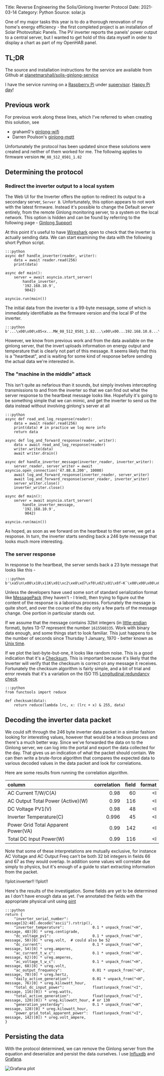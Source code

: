 Title: Reverse Engineering the Solis/Ginlong Inverter Protocol
Date: 2021-03-14
Category: Python
Source: solar.js

One of my major tasks this year is to do a thorough renovation of my home's energy efficiency - the
first completed project is an installation of Solar Photovoltaic Panels. The PV inverter
reports the panels' power output to a central server, but I wanted to get hold of this data myself
in order to display a chart as part of my OpenHAB panel.

## TL;DR

The source and installation instructions for the service are available from Github at
[planetmarshall/solis-ginlong-service](https://github.com/planetmarshall/solis-ginlong-service)

I have the service running on a [Raspberry Pi](https://www.raspberrypi.org/) 
under [supervisor](http://supervisord.org/). [Happy Pi day](https://en.wikipedia.org/wiki/Pi_Day)!


## Previous work

For previous work along these lines, which I've referred to when creating this solution, see

* graham0's [ginlong-wifi](https://github.com/graham0/ginlong-wifi) 
* Darren Poulson's [ginlong-mqtt](https://github.com/dpoulson/ginlong-mqtt)

Unfortunately the protocol has been updated since these solutions were created and
neither of them worked for me. The following applies to firmware version `MW_08_512_0501_1.82`

## Determining the protocol

### Redirect the inverter output to a local system

The Web UI for the Inverter offers the option to redirect its output to a secondary server, `Server B`. Unfortunately,
this option appears to not work with the latest firmware. Instead it's possible to change the Default server entirely,
from the remote Ginlong monitoring server, to a system on the local network. This option is hidden and can be found by
referring to the following page - [Ginlong Support](https://usservice.ginlong.com/support/solutions/articles/36000241195-monitoring-accessory-configured-but-still-won-t-link-)

At this point it's useful to have [Wireshark](https://www.wireshark.org/) open to check that the inverter is actually 
sending data. We can start examining the data with the following short Python script.

    :::python
    async def handle_inverter(reader, writer):
        data = await reader.read(256)
        print(data)
        
    async def main():
        server = await asyncio.start_server(
            handle_inverter,
            '192.168.10.9',
             9042)
             
    asyncio.run(main())

        
The initial data from the inverter is a 99-byte message, some of which is immediately identifiable
as the firmware version and the local IP of the inverter.

    :::python
    b'...\x00\x00\x05<x...MW_08_512_0501_1.82...\x00\x00...192.168.10.8...\xa8\x15'
    
However, we know from previous work and from the data available on the ginlong server, that the
invert uploads information on energy output and temperature that is clearly not part of this message.
It seems likely that this is a "heartbeat", and is waiting for some kind of response before sending
the actual data we're interested in.

### The "machine in the middle" attack

This isn't quite as nefarious than it sounds, but simply involves intercepting
transmissions to and from the inverter so that we can find out what the server response to the heartbeat
message looks like. Hopefully it's going to be something simple that we can mimic, and get the inverter
to send us the data instead without involving ginlong's server at all

    :::python
    async def read_and_log_response(reader):
        data = await reader.read(256)
        print(data) # in practice we log more info
        return data
        
    async def log_and_forward_response(reader, writer):
        data = await read_and_log_response(reader)
        writer.write(data)
        await writer.drain()
        
    async def handle_inverter_message(inverter_reader, inverter_writer):
        server_reader, server_writer = await asyncio.open_connection('47.88.8.200', 10000)
        await log_and_forward_response(inverter_reader, server_writer)
        await log_and_forward_response(server_reader, inverter_writer)
        server_writer.close()
        inverter_writer.close()

    async def main():
        server = await asyncio.start_server(
            handle_inverter_message,
            '192.168.10.9',
             9042)
             
    asyncio.run(main())

As hoped, as soon as we forward on the heartbeat to ther server, we get a response. In turn, the
inverter starts sending back a 246 byte message that looks much more interesting.

### The server response

In response to the heartbeat, the server sends back a 23 byte message that looks like this - 

    :::python
    b'\xa5\n\x00\x10\x11K\x01\xc2\xe8\xd7\xf0\x02\x01\x8f~K`\x00\x00\x00\x00\xa3\x15'
   
Unless the developers have used some sort of standard serialization format like 
[MessagePack](https://msgpack.org/index.html) 
(they haven't - I tried), then trying to figure out the content of the response is a 
laborious process. Fortunately the message is quite short, and over the course of the day
only a few parts of the message change. One portion in particular stands out.

If we assume that the message contains 32bit integers 
(in [little-endian](https://en.wikipedia.org/wiki/Endianness) format), bytes 13-17 represent the
number `1615560335`. Work with binary data enough, and some things start to look familiar. This
just happens to be the number of seconds since Thursday 1 January, 1970 - better known as 
[Unix time](https://en.wikipedia.org/wiki/Unix_time).

If we plot the last-byte-but-one, it looks like random noise. This is a good indication that it's a 
[Checksum](https://en.wikipedia.org/wiki/Checksum). This is important because it's likely that the Inverter will verify
that the checksum is correct on any message it receives. Fortunately the checksum algorithm is fairly simple, and a bit of
trial and error reveals that it's a variation on the ISO 115 
[Longitudinal redundancy check](https://en.wikipedia.org/wiki/Longitudinal_redundancy_check)

    :::python
    from functools import reduce
    
    def checksum(data):
        return reduce(lambda lrc, x: (lrc + x) & 255, data)

## Decoding the inverter data packet

We could sift through the 246 byte inverter data packet in a similar fashion looking for interesting values, 
however that would be a tedious process and there's a much better way. Since we've forwarded the data
on to the Ginlong server, we can log into the portal and export the data collected for the day. That gives
us an indication of what the packet should contain. We can then write a brute-force algorithm that compares
the expected data to various decoded values in the data packet and look for correlations.

Here are some results from running the correlation algorithm.

| column                              |   correlation |   field | format   |
|:------------------------------------|--------------:|--------:|---------:|
| AC Current T/W/C(A)                 |   0.98    |      60 | <I       |
| AC Output Total Power (Active)(W)   |   0.99    |     116 | <I       |
| DC Voltage PV1(V)                   |   0.98    |      48 | <I       |
| Inverter Temperature(C)             |  0.996    |      45 | <I       |
| Power Grid Total Apparent Power(VA) |   0.99    |     142 | <I       |
| Total DC Input Power(W)             |   0.99    |     116 | <I       |


Note that some of these interpretations are mutually exclusive, for instance AC Voltage and AC Output Freq 
can't be both 32 bit integers in fields 66 and 67 as they would overlap. In addition some values
will correlate due simply to physics, but it's enough of a guide to 
start extracting information from the packet.

!!plot:inverter!!
!!plot!!

Here's the results of the investigation. Some fields are yet to be determined as I don't have enough data as yet.
I've annotated the fields with the appropriate physical unit using [pint](https://pint.readthedocs.io/en/stable/)

    :::python
    return {
        "inverter_serial_number":           message[32:48].decode("ascii").rstrip(),
        "inverter_temperature":             0.1 * unpack_from("<H", message, 48)[0] * ureg.centigrade,
        "dc_voltage_pv1":                   0.1 * unpack_from("<H", message, 50)[0] * ureg.volt,  # could also be 52
        "dc_current":                       0.1 * unpack_from("<H", message, 54)[0] * ureg.amperes,
        "ac_current_t_w_c":                 0.1 * unpack_from("<H", message, 62)[0] * ureg.amperes,
        "ac_voltage_t_w_c":                 0.1 * unpack_from("<H", message, 68)[0] * ureg.volt,
        "ac_output_frequency":              0.01 * unpack_from("<H", message, 70)[0] * ureg.hertz,
        "daily_active_generation":          0.01 * unpack_from("<H", message, 76)[0] * ureg.kilowatt_hour,
        "total_dc_input_power":             float(unpack_from("<I", message, 116)[0]) * ureg.watts,
        "total_active_generation":          float(unpack_from("<I", message, 120)[0]) * ureg.kilowatt_hour, # or 130
        "generation_yesterday":             0.1 * unpack_from("<H", message, 128)[0] * ureg.kilowatt_hour,
        "power_grid_total_apparent_power":  float(unpack_from("<I", message, 142)[0]) * ureg.volt_ampere,
    }
       
## Persisting the data

With the protocol determined, we can remove the Ginlong server from the equation and deserialize and persist the 
data ourselves. I use [Influxdb](https://www.influxdata.com/) and [Grafana](https://grafana.com/).
       
 ![Grafana plot](/images/grafana.png)

